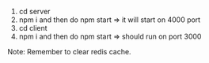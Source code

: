 1. cd server 
2. npm i and then do npm start => it will start on 4000 port
3. cd client
4. npm i and then do npm start => should run on port 3000

Note: Remember to clear redis cache.